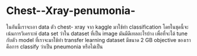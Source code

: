 # Chest--Xray-penumonia-

ในอันนี้เราจะเอา data ตัว chest- xray จาก kaggle มาใช้ทำ classification โดยในชุดนี้จะเน้นการวิเคราะห์ data set ว่าใน dataset ที่เป็น image มันมีดีเทลอะไรบ้าง เพื่อที่จะได้ tune กับตัว model ที่เราจะมาใช้ทำ transfer learning 
dataset มีขนาด 2 GB
objective ของเราคือการ classify ว่าเป็น pneumonia หรือไม่เป็น
